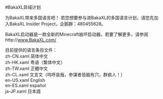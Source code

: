 #BakaXL异域计划

为BakaXL带来多国语言吧！
若您想要参与进BakaXL的多国语言计划，请您先加入BakaXL Insider Project，企鹅群：480455628。

BakaXL启动器是一款全新的Minecraft崩坏启动器，若要了解更多，请参阅http://www.BakaXL.com/

目前提供的语言条目文件：</br>
zh-CN.xaml 简体中文</br>
zh-HK.xaml 粤语（繁体中文）</br>
zh-TW.xaml 正體中文</br>
zh-CL.xaml 文言文（呜呼哀哉，参谋者皆脑有穴，群疯人！）</br>
en-US.xaml English</br>
en-ES.xaml español</br>
ja-JP.xaml 日本語